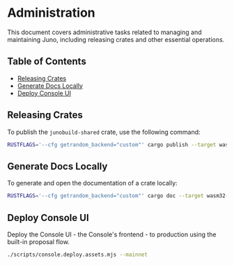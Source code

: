 # Administration

This document covers administrative tasks related to managing and maintaining Juno, including releasing crates and other essential operations.

## Table of Contents

- [Releasing Crates](#releasing-crates)
- [Generate Docs Locally](#generate-docs-locally)
- [Deploy Console UI](#deploy-console-ui)

## Releasing Crates

To publish the `junobuild-shared` crate, use the following command:

```bash
RUSTFLAGS='--cfg getrandom_backend="custom"' cargo publish --target wasm32-unknown-unknown -p junobuild-shared
```

## Generate Docs Locally

To generate and open the documentation of a crate locally:

```bash
RUSTFLAGS='--cfg getrandom_backend="custom"' cargo doc --target wasm32-unknown-unknown --no-deps -p junobuild-satellite --open
```

## Deploy Console UI

Deploy the Console UI - the Console's frontend - to production using the built-in proposal flow.

```bash
./scripts/console.deploy.assets.mjs --mainnet
```